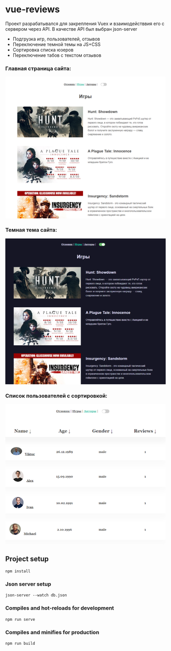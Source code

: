 # vue-reviews

Проект разрабатывался для закрепления Vuex и взаимодействвия его с сервером через API. В качестве API был выбран json-server

- Подгрузка игр, пользователей, отзывов
- Переключение темной темы на JS+CSS
- Сортировка списка юзеров
- Переключение табов с текстом отзывов

### Главная страница сайта:

![Alt-текст](https://github.com/genkoshkarev/vue-reviews/blob/main/screen_1.PNG?raw=true "Главная страница сайта")

### Темная тема сайта:

![Alt-текст](https://github.com/genkoshkarev/vue-reviews/blob/main/screen_2.PNG?raw=true "Темная тема сайта")

### Список пользователей с сортировкой:

![Alt-текст](https://github.com/genkoshkarev/vue-reviews/blob/main/screen_3.PNG?raw=true "Список пользователей с сортировкой")

## Project setup

```
npm install
```

### Json server setup

```
json-server --watch db.json
```

### Compiles and hot-reloads for development

```
npm run serve
```

### Compiles and minifies for production

```
npm run build
```

